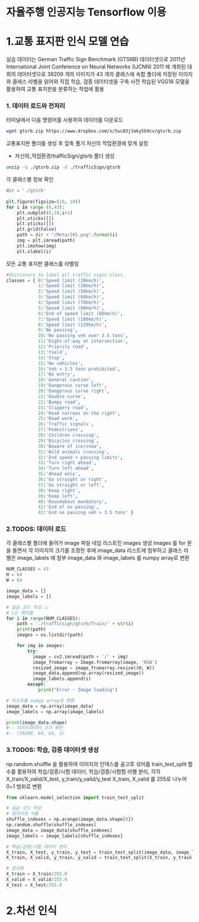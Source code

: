 # 자율주행 인공지능 Tensorflow 이용


# 1.교통 표지판 인식 모델 연습

실습 데이터는 German Traffic Sign Benchmark (GTSRB) 데이터셋으로 2011년 International Joint Conference on Neural Networks (IJCNN) 2011 에 개최된 대회의 데이터셋으로 39209 개의 이미지가 43 개의 클래스에 속함
폴더에 저장된 이미지와 클래스 라벨을 읽어와 직접 학습, 검증 데이터셋을 구축
사전 학습된 VGG16 모델을 활용하여 교통 표지판을 분류하는 작업에 활용

### 1. 데이터 로드와 전처리

터미널에서 다음 명령어를 사용하여 데이터를 다운로드

```bash
wget gtsrb.zip https://www.dropbox.com/s/5uc83j3aky5b9cv/gtsrb.zip
```


교통표지판 폴더를 생성 후 압축 풀기  자신의 작업환경에 맞게 설정  

- 자신의_작업환경/trafficSign/gtsrb 폴더 생성

```bash
unzip -q ./gtsrb.zip -d ./trafficSign/gtsrb
```

각 클래스별 정보 확인
```python
dir = './gtsrb'
    
plt.figure(figsize=(10, 10))
for i in range (0,43):
    plt.subplot(8,10,i+1)
    plt.xticks([])
    plt.yticks([])
    plt.grid(False)
    path = dir + "/Meta/{0}.png".format(i)
    img = plt.imread(path)
    plt.imshow(img)
    plt.xlabel(i)
```

모든 교통 표지판 클래스를 라벨링
```python
#dictionary to label all traffic signs class.
classes = { 0:'Speed limit (20km/h)',
            1:'Speed limit (30km/h)', 
            2:'Speed limit (50km/h)', 
            3:'Speed limit (60km/h)', 
            4:'Speed limit (70km/h)', 
            5:'Speed limit (80km/h)', 
            6:'End of speed limit (80km/h)', 
            7:'Speed limit (100km/h)', 
            8:'Speed limit (120km/h)', 
            9:'No passing', 
            10:'No passing veh over 3.5 tons', 
            11:'Right-of-way at intersection', 
            12:'Priority road', 
            13:'Yield', 
            14:'Stop', 
            15:'No vehicles', 
            16:'Veh > 3.5 tons prohibited', 
            17:'No entry', 
            18:'General caution', 
            19:'Dangerous curve left', 
            20:'Dangerous curve right', 
            21:'Double curve', 
            22:'Bumpy road', 
            23:'Slippery road', 
            24:'Road narrows on the right', 
            25:'Road work', 
            26:'Traffic signals', 
            27:'Pedestrians', 
            28:'Children crossing', 
            29:'Bicycles crossing', 
            30:'Beware of ice/snow',
            31:'Wild animals crossing', 
            32:'End speed + passing limits', 
            33:'Turn right ahead', 
            34:'Turn left ahead', 
            35:'Ahead only', 
            36:'Go straight or right', 
            37:'Go straight or left', 
            38:'Keep right', 
            39:'Keep left', 
            40:'Roundabout mandatory', 
            41:'End of no passing', 
            42:'End no passing veh > 3.5 tons' }
```

### 2.TODOS: 데이터 로드

각 클래스별 폴더에 들어가 image 파일 네임 리스트인 images 생성
images 를 for 문을 돌면서 각 이미지의 크기를 조정한 후에 image_data 리스트에 첨부하고 클래스 라벨은 image_labels 에 첨부
image_data 와 image_labels 를 numpy array로 변환

```python
NUM_CLASSES = 43
H = 64
W = 64

image_data = []
image_labels = []

# 실습 코드 작성 🡓🡓
# i는 레이블
for i in range(NUM_CLASSES):
    path = './trafficsign/gtsrb/Train/' + str(i)
    print(path)
    images = os.listdir(path)

    for img in images:
        try:
          image = cv2.imread(path + '/' + img)
          image_fromarray = Image.fromarray(image, 'RGB')
          resized_image = image_fromarray.resize((H, W))
          image_data.append(np.array(resized_image))
          image_labels.append(i)
        except:
            print("Error - Image loading")

# 리스트를 numpy array로 변환
image_data = np.array(image_data)
image_labels = np.array(image_labels)

print(image_data.shape)
#-- 이미지데이터 크기 확인
#-- (39209, 64, 64, 3)
```

### 3.TODOS: 학습, 검증 데이터셋 생성

np.random.shuffle 을 활용하여 이미지의 인덱스를 골고루 섞어줌
train_test_split 함수를 활용하여 학습/검증/시험 데이터, 학습/검증/시험험 라벨 분리, 각각 X_train/X_valid/X_test, y_train/y_valid/y_test
X_train, X_valid 를 255로 나누어 0~1 범위로 변환


```python
from sklearn.model_selection import train_test_split

# 실습 코드 작성 
# 데이터셋 셔플
shuffle_indexes = np.arange(image_data.shape[0])
np.random.shuffle(shuffle_indexes)
image_data = image_data[shuffle_indexes]
image_labels = image_labels[shuffle_indexes]

# 학습/검증/시험 데이터 분리
X_train, X_test, y_train, y_test = train_test_split(image_data, image_labels, test_size=0.2)
X_train, X_valid, y_train, y_valid = train_test_split(X_train, y_train, test_size=0.25)

# 정규화
X_train = X_train/255.0
X_valid = X_valid/255.0
X_test = X_test/255.0
```

# 2.차선 인식 

